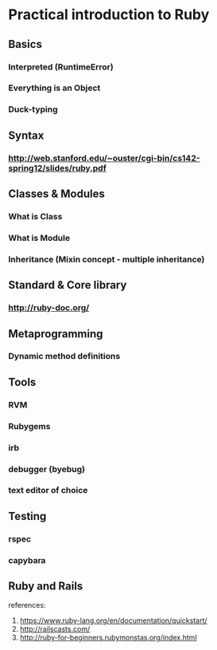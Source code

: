 # Practical introduction to Ruby

## Basics
  ### Interpreted (RuntimeError)
  ### Everything is an Object
  ### Duck-typing
## Syntax
  ### http://web.stanford.edu/~ouster/cgi-bin/cs142-spring12/slides/ruby.pdf
## Classes & Modules
  ### What is Class
  ### What is Module
  ### Inheritance (Mixin concept - multiple inheritance)
## Standard & Core library
  ### http://ruby-doc.org/
## Metaprogramming
  ### Dynamic method definitions
## Tools
  ### RVM
  ### Rubygems
  ### irb
  ### debugger (byebug)
  ### text editor of choice
## Testing
  ### rspec
  ### capybara
## Ruby and Rails

references:
  1. https://www.ruby-lang.org/en/documentation/quickstart/
  2. http://railscasts.com/
  3. http://ruby-for-beginners.rubymonstas.org/index.html
